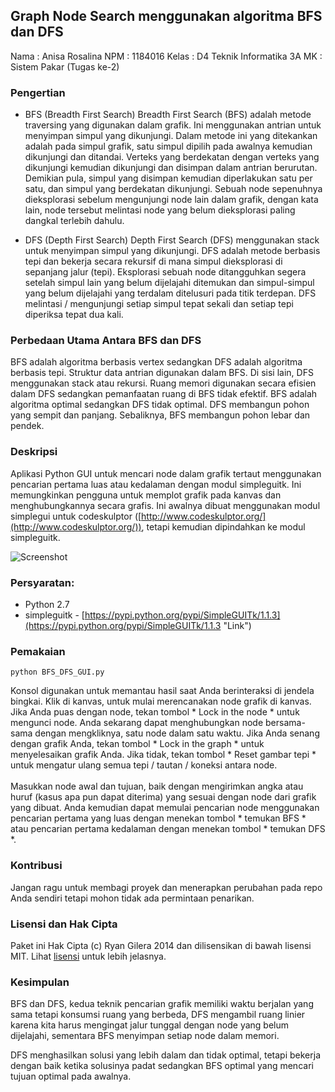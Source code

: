 

## Graph Node Search menggunakan algoritma BFS dan DFS ##
Nama    : Anisa Rosalina
NPM     : 1184016
Kelas   : D4 Teknik Informatika 3A 
MK      : Sistem Pakar (Tugas ke-2)

### Pengertian ###
- BFS (Breadth First Search)
Breadth First Search (BFS) adalah metode traversing yang digunakan dalam grafik. Ini menggunakan antrian untuk menyimpan simpul yang dikunjungi. Dalam metode ini yang ditekankan adalah pada simpul grafik, satu simpul dipilih pada awalnya kemudian dikunjungi dan ditandai. Verteks yang berdekatan dengan verteks yang dikunjungi kemudian dikunjungi dan disimpan dalam antrian berurutan. Demikian pula, simpul yang disimpan kemudian diperlakukan satu per satu, dan simpul yang berdekatan dikunjungi. Sebuah node sepenuhnya dieksplorasi sebelum mengunjungi node lain dalam grafik, dengan kata lain, node tersebut melintasi node yang belum dieksplorasi paling dangkal terlebih dahulu.

- DFS (Depth First Search)
Depth First Search (DFS) menggunakan stack untuk menyimpan simpul yang dikunjungi. DFS adalah metode berbasis tepi dan bekerja secara rekursif di mana simpul dieksplorasi di sepanjang jalur (tepi). Eksplorasi sebuah node ditangguhkan segera setelah simpul lain yang belum dijelajahi ditemukan dan simpul-simpul yang belum dijelajahi yang terdalam ditelusuri pada titik terdepan. DFS melintasi / mengunjungi setiap simpul tepat sekali dan setiap tepi diperiksa tepat dua kali.

### Perbedaan Utama Antara BFS dan DFS ###
BFS adalah algoritma berbasis vertex sedangkan DFS adalah algoritma berbasis tepi. Struktur data antrian digunakan dalam BFS. Di sisi lain, DFS menggunakan stack atau rekursi.
Ruang memori digunakan secara efisien dalam DFS sedangkan pemanfaatan ruang di BFS tidak efektif. BFS adalah algoritma optimal sedangkan DFS tidak optimal. DFS membangun pohon yang sempit dan panjang. Sebaliknya, BFS membangun pohon lebar dan pendek.


### Deskripsi ###
Aplikasi Python GUI untuk mencari node dalam grafik tertaut menggunakan pencarian pertama luas atau kedalaman dengan modul simpleguitk. Ini memungkinkan pengguna untuk memplot grafik pada kanvas dan menghubungkannya secara grafis. Ini awalnya dibuat menggunakan modul simplegui untuk codeskulptor ([http://www.codeskulptor.org/](http://www.codeskulptor.org/)), tetapi kemudian dipindahkan ke modul simpleguitk.

![Screenshot](https://raw.githubusercontent.com/Daytron/graph-bfs-dfs-gui/master/screenshots/screenshot1.png)

### Persyaratan: ###
- Python 2.7
- simpleguitk - [https://pypi.python.org/pypi/SimpleGUITk/1.1.3](https://pypi.python.org/pypi/SimpleGUITk/1.1.3 "Link")

### Pemakaian ###
    python BFS_DFS_GUI.py
Konsol digunakan untuk memantau hasil saat Anda berinteraksi di jendela bingkai. Klik di kanvas, untuk mulai merencanakan node grafik di kanvas. Jika Anda puas dengan node, tekan tombol * Lock in the node * untuk mengunci node. Anda sekarang dapat menghubungkan node bersama-sama dengan mengkliknya, satu node dalam satu waktu. Jika Anda senang dengan grafik Anda, tekan tombol * Lock in the graph * untuk menyelesaikan grafik Anda. Jika tidak, tekan tombol * Reset gambar tepi * untuk mengatur ulang semua tepi / tautan / koneksi antara node.
<br> <br>
Masukkan node awal dan tujuan, baik dengan mengirimkan angka atau huruf (kasus apa pun dapat diterima) yang sesuai dengan node dari grafik yang dibuat. Anda kemudian dapat memulai pencarian node menggunakan pencarian pertama yang luas dengan menekan tombol * temukan BFS * atau pencarian pertama kedalaman dengan menekan tombol * temukan DFS *.

### Kontribusi ###
Jangan ragu untuk membagi proyek dan menerapkan perubahan pada repo Anda sendiri tetapi mohon tidak ada permintaan penarikan.

### Lisensi dan Hak Cipta ###
Paket ini Hak Cipta (c) Ryan Gilera 2014 dan dilisensikan di bawah lisensi MIT. Lihat [lisensi](https://github.com/Daytron/graph-bfs-dfs-gui/blob/master/LICENSE) untuk lebih jelasnya.

### Kesimpulan ###
BFS dan DFS, kedua teknik pencarian grafik memiliki waktu berjalan yang sama tetapi konsumsi ruang yang berbeda, DFS mengambil ruang linier karena kita harus mengingat jalur tunggal dengan node yang belum dijelajahi, sementara BFS menyimpan setiap node dalam memori.

DFS menghasilkan solusi yang lebih dalam dan tidak optimal, tetapi bekerja dengan baik ketika solusinya padat sedangkan BFS optimal yang mencari tujuan optimal pada awalnya.
